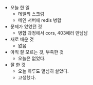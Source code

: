 - 오늘 한 일
    - 데일리 스크럼
    - 메인 서버에 redis 병합
- 문제가 있었던 것
    - 병합 과정에서 cors, 403에러 만남남
- 새로 배운 것
    - 없음
- 아직 잘 모르는 것, 부족한 것
    - 오늘은 없었다.
- 잘 한 것
    - 오늘 하루도 열심히 살았다.
    - 고생했다.


